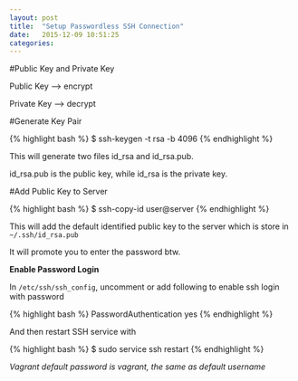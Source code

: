 ```yaml
---
layout: post
title:  "Setup Passwordless SSH Connection"
date:   2015-12-09 10:51:25
categories: 
---
```

#Public Key and Private Key

Public Key --> encrypt

Private Key --> decrypt

#Generate Key Pair

{% highlight bash %}
$ ssh-keygen -t rsa -b 4096
{% endhighlight %}

This will generate two files id_rsa and id_rsa.pub.

id_rsa.pub is the public key, while id_rsa is the private key.

#Add Public Key to Server

{% highlight bash %}
$ ssh-copy-id user@server
{% endhighlight %}

This will add the default identified public key to the server which is store in `~/.ssh/id_rsa.pub`

It will promote you to enter the password btw.

**Enable Password Login**

In `/etc/ssh/ssh_config`, uncomment or add following to enable ssh login with password

{% highlight bash %}
PasswordAuthentication yes
{% endhighlight %}

And then restart SSH service with

{% highlight bash %}
$ sudo service ssh restart
{% endhighlight %}

*Vagrant default password is vagrant, the same as default username*


